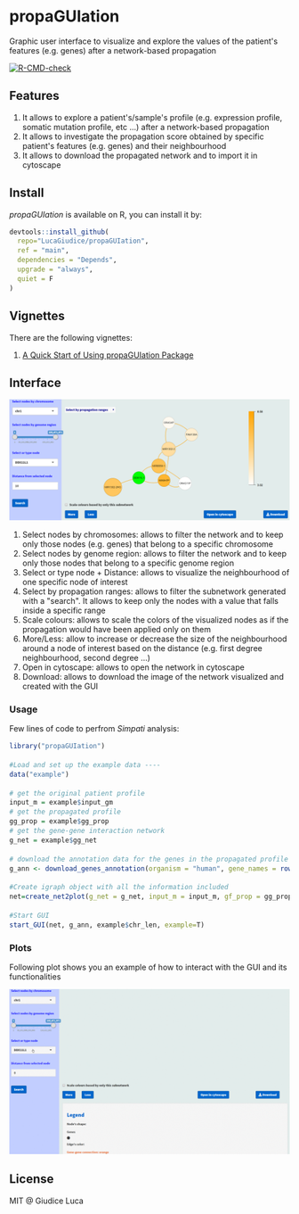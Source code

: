 # propaGUIation
Graphic user interface to visualize and explore the values of the patient's features (e.g. genes) after a network-based propagation

[![R-CMD-check](https://github.com/jokergoo/cola/workflows/R-CMD-check/badge.svg)](https://github.com/jokergoo/cola/actions)

## Features

1. It allows to explore a patient's/sample's profile (e.g. expression profile, somatic mutation profile, etc ...) after a network-based propagation
2. It allows to investigate the propagation score obtained by specific patient's features (e.g. genes) and their neighbourhood
3. It allows to download the propagated network and to import it in cytoscape

## Install

*propaGUIation* is available on R, you can install it by:

```r
devtools::install_github(
  repo="LucaGiudice/propaGUIation",
  ref = "main",
  dependencies = "Depends",
  upgrade = "always",
  quiet = F
)
```

## Vignettes

There are the following vignettes:

1. [A Quick Start of Using propaGUIation Package](https://github.com/LucaGiudice/supplementary-Simpati/blob/main/images/vignette.pdf)

## Interface

<img src="https://github.com/LucaGiudice/supplementary-Simpati/blob/main/images/gui_overall.png" />

  1. Select nodes by chromosomes: allows to filter the network and to keep only those nodes (e.g. genes) that belong to a specific chromosome
  2. Select nodes by genome region: allows to filter the network and to keep only those nodes that belong to a specific genome region
  3. Select or type node + Distance: allows to visualize the neighbourhood of one specific node of interest
  4. Select by propagation ranges: allows to filter the subnetwork generated with a "search". It allows to keep only the nodes with a value that falls inside a specific range
  5. Scale colours: allows to scale the colors of the visualized nodes as if the propagation would have been applied only on them
  6. More/Less: allow to increase or decrease the size of the neighbourhood around a node of interest based on the distance (e.g. first degree neighbourhood, second degree ...)
  7. Open in cytoscape: allows to open the network in cytoscape
  8. Download: allows to download the image of the network visualized and created with the GUI

### Usage

Few lines of code to perfrom *Simpati* analysis:

```r
library("propaGUIation")

#Load and set up the example data ----
data("example")

# get the original patient profile
input_m = example$input_gm
# get the propagated profile
gg_prop = example$gg_prop
# get the gene-gene interaction network
g_net = example$gg_net

# download the annotation data for the genes in the propagated profile
g_ann <- download_genes_annotation(organism = "human", gene_names = rownames(gg_prop))

#Create igraph object with all the information included
net=create_net2plot(g_net = g_net, input_m = input_m, gf_prop = gg_prop, ann_net_b = g_ann)

#Start GUI
start_GUI(net, g_ann, example$chr_len, example=T)
```

### Plots

Following plot shows you an example of how to interact with the GUI and its functionalities

<img src="https://github.com/LucaGiudice/supplementary-Simpati/blob/main/images/gui_scene.gif" />

## License

MIT @ Giudice Luca
